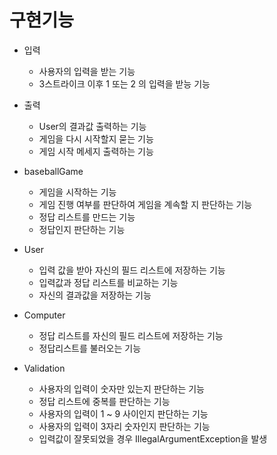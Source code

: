 # 구현기능

+ 입력
  + 사용자의 입력을 받는 기능
  + 3스트라이크 이후 1 또는 2 의 입력을 받능 기능
  
+ 출력
  + User의 결과값 출력하는 기능
  + 게임을 다시 시작할지 묻는 기능
  + 게임 시작 메세지 출력하는 기능 

+ baseballGame
  + 게임을 시작하는 기능
  + 게임 진행 여부를 판단하여 게임을 계속할 지 판단하는 기능
  + 정답 리스트를 만드는 기능
  + 정답인지 판단하는 기능
  
+ User
  + 입력 값을 받아 자신의 필드 리스트에 저장하는 기능
  + 입력값과 정답 리스트를 비교하는 기능
  + 자신의 결과값을 저장하는 기능
  
+ Computer
  + 정답 리스트를 자신의 필드 리스트에 저장하는 기능 
  + 정답리스트를 불러오는 기능 

+ Validation
  + 사용자의 입력이 숫자만 있는지 판단하는 기능
  + 정답 리스트에 중복를 판단하는 기능
  + 사용자의 입력이 1 ~ 9 사이인지 판단하는 기능 
  + 사용자의 입력이 3자리 숫자인지 판단하는 기능
  + 입력값이 잘못되었을 경우 IllegalArgumentException을 발생 